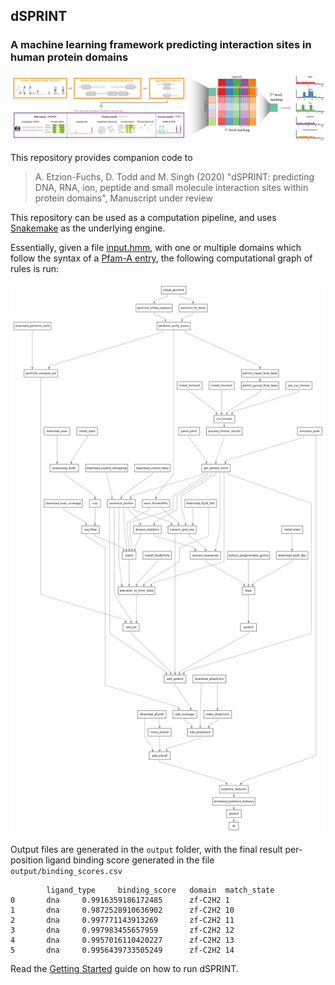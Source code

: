 ## dSPRINT

### A machine learning framework predicting interaction sites in human protein domains

![All rules](docs/img/pipeline.png)

This repository provides companion code to

> A. Etzion-Fuchs, D. Todd and M. Singh (2020) "dSPRINT: predicting DNA, RNA, ion, peptide and small molecule
interaction sites within protein domains", Manuscript under review

This repository can be used as a computation pipeline, and uses
[Snakemake](https://snakemake.readthedocs.io/en/stable/) as the underlying engine. 

Essentially, given a file [input.hmm](https://github.com/vineetbansal/dsprint-pipeline/blob/master/input.hmm), with one or multiple domains which follow the syntax of a
[Pfam-A entry](https://pfam.xfam.org/help), the following computational graph of rules is run:

![All rules](docs/img/allrules.png)

Output files are generated in the `output` folder, with the final result per-position ligand binding score generated
in the file `output/binding_scores.csv`

```
        ligand_type     binding_score   domain  match_state
0       dna     0.9916359186172485      zf-C2H2 1
1       dna     0.9872528910636902      zf-C2H2 10
2       dna     0.997771143913269       zf-C2H2 11
3       dna     0.997983455657959       zf-C2H2 12
4       dna     0.9957016110420227      zf-C2H2 13
5       dna     0.9956439733505249      zf-C2H2 14
```

Read the [Getting Started](docs/00_getting_started.md) guide on how to run dSPRINT.
